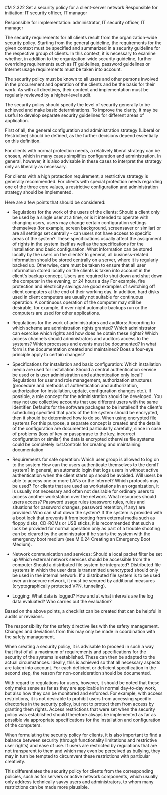 #M 2.322 Set a security policy for a client-server network
Responsible for initiation: IT security officer, IT manager

Responsible for implementation: administrator, IT security officer, IT manager

The security requirements for all clients result from the organization-wide security policy. Starting from the general guideline, the requirements for the given context must be specified and summarized in a security guideline for the respective group of clients. In this context, it is necessary to examine whether, in addition to the organization-wide security guideline, further overriding requirements such as IT guidelines, password guidelines or Internet usage requirements must be taken into account.

The security policy must be known to all users and other persons involved in the procurement and operation of the clients and be the basis for their work. As with all directives, their content and implementation must be regularly reviewed by a higher-level audit.

The security policy should specify the level of security generally to be achieved and make basic determinations. To improve the clarity, it may be useful to develop separate security guidelines for different areas of application.

First of all, the general configuration and administration strategy (Liberal or Restrictive) should be defined, as the further decisions depend essentially on this definition.

For clients with normal protection needs, a relatively liberal strategy can be chosen, which in many cases simplifies configuration and administration. In general, however, it is also advisable in these cases to interpret the strategy only as liberally as necessary.

For clients with a high protection requirement, a restrictive strategy is generally recommended. For clients with special protection needs regarding one of the three core values, a restrictive configuration and administration strategy should be implemented.

Here are a few points that should be considered:

* Regulations for the work of the users of the clients: Should a client only be used by a single user at a time, or is it intended to operate with changing users, users may change certain configuration settings themselves (for example, screen background, screensaver or similar) or are all settings set centrally - can users not have access to specific areas of the system? These specifications usually affect the assignment of rights in the system itself as well as the specifications for the installation and basic configuration. What information can be stored locally by the users on the clients? In general, all business-related information should be stored centrally on a server, where it is regularly backed up. Otherwise, care must be taken to ensure that all user information stored locally on the clients is taken into account in the client's backup concept. Users are required to shut down and shut down the computer in the evening, or 24 hours a day For example, fire protection and electricity savings are good examples of switching off client computers at the end of their working day. In addition, hard disks used in client computers are usually not suitable for continuous operation. A continuous operation of the computer may still be desirable, for example, if over night automatic backups run or the computers are used for other applications.
* Regulations for the work of administrators and auditors: According to which scheme are administration rights granted? Which administrator can exercise which rights and how does he obtain these rights? Which access channels should administrators and auditors access to the systems? Which processes and events must be documented? In what form is the documentation created and maintained? Does a four-eye principle apply to certain changes?
* Specifications for installation and basic configuration: Which installation media are used for installation Should a central authentication service be used or is user administration and authentication only local? Regulations for user and role management, authorization structures (procedure and methods of authentication and authorization, authorization for installation, update, configuration changes etc.). If possible, a role concept for the administration should be developed. You may not use collective accounts that use different users with the same identifier. Defaults for the software packages to be installedIf the client's scheduling specified that parts of the file system should be encrypted, then it should be determined how to do so. When using encrypted file systems For this purpose, a separate concept is created and the details of the configuration are documented particularly carefully, since in case of problems (loss of key or passphrase to the key, incorrect configuration or similar) the data is encrypted otherwise file systems could be completely lost.Controls for creating and maintaining documentation


* Requirements for safe operation: Which user group is allowed to log on to the system How can the users authenticate themselves to the demIT system? In general, an automatic login that logs users in without active authentication when the client starts up should be avoided. Will users be able to access one or more LANs or the Internet? Which protocols may be used? For clients that are used as workstations in an organization, it is usually not necessary and often not desirable for ordinary users to access another workstation over the network. What resources should users access? Password usage rules (password rules, rules and situations for password changes, password retention, if any) are provided. Who can shut down the system? If the system is provided with a boot lock that prevents it from booting from external media such as floppy disks, CD-ROMs or USB sticks, it is recommended that such a lock be provided for normal operation only as part of a trouble shooting can be cleared by the administrator if he starts the system with the emergency boot medium (see M 6.24 Creating an Emergency Boot Medium).
* Network communication and services: Should a local packet filter be set up Which external network services should be accessible from the computer Should a distributed file system be integrated? Distributed file systems in which the user data is transmitted unencrypted should only be used in the internal network. If a distributed file system is to be used over an insecure network, it must be secured by additional measures (cryptographically protected VPN, tunneling).


* Logging: What data is logged? How and at what intervals are the log data evaluated? Who carries out the evaluation?


Based on the above points, a checklist can be created that can be helpful in audits or revisions.

The responsibility for the safety directive lies with the safety management. Changes and deviations from this may only be made in coordination with the safety management.

When creating a security policy, it is advisable to proceed in such a way that first of all a maximum of requirements and specifications for the security of the systems is established. These can then be adapted to the actual circumstances. Ideally, this is achieved so that all necessary aspects are taken into account. For each deficient or deficient specification in the second step, the reason for non-consideration should be documented.

With regard to regulations for users, however, it should be noted that these only make sense as far as they are applicable in normal day-to-day work, but also how they can be monitored and enforced. For example, with access restrictions, it is not desirable to prohibit users from accessing specific directories in the security policy, but not to protect them from access by granting them rights. Access restrictions that were set when the security policy was established should therefore always be implemented as far as possible via appropriate specifications for the installation and configuration of the computers.

When formulating the security policy for clients, it is also important to find a balance between security (through functionality limitations and restrictive user rights) and ease of use. If users are restricted by regulations that are not transparent to them and which may even be perceived as bullying, they may in turn be tempted to circumvent these restrictions with particular creativity.

This differentiates the security policy for clients from the corresponding policies, such as for servers or active network components, which usually only address technically savvy users and administrators, to whom many restrictions can be made more plausible.




